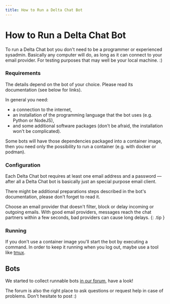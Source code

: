 ```yaml
---
title: How to Run a Delta Chat Bot
---
```


# How to Run a Delta Chat Bot

To run a Delta Chat bot you don't need to be a programmer or experienced sysadmin.
Basically any computer will do, as long as it can connect to your email provider.
For testing purposes that may well be your local machine. :)


### Requirements
The details depend on the bot of your choice.
Please read its documentation (see below for links).

In general you need:
* a connection to the internet,
* an installation of the programming language that the bot uses (e.g. Python or NodeJS),
* and some additional software packages (don't be afraid, the installation won't be complicated).

Some bots will have those dependencies packaged into a container image, then you need only the possibility to run a container (e.g. with docker or podman).

### Configuration
Each Delta Chat bot requires at least one email address and a password — after all a Delta Chat bot is basically just an special purpose email client.

There might be additional preparations steps described in the bot's documentation, please don't forget to read it.

Choose an email provider that doesn't filter, block or delay incoming or outgoing emails. With good email providers, messages reach the chat partners within a few seconds, bad providers can cause long delays.
{: .tip }

### Running
If you don't use a container image you'll start the bot by executing a command. In order to keep it running when you log out, maybe use a tool like [tmux](https://github.com/tmux/tmux/).

## Bots

We started to collect runnable bots [in our forum](https://support.delta.chat/c/bots), have a look!

The forum is also the right place to ask questions or request help in case of problems. Don't hesitate to post :)

